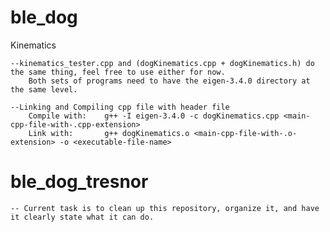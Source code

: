 # ble_dog

Kinematics
    
    --kinematics_tester.cpp and (dogKinematics.cpp + dogKinematics.h) do the same thing, feel free to use either for now.
        Both sets of programs need to have the eigen-3.4.0 directory at the same level.
    
    --Linking and Compiling cpp file with header file
        Compile with:    g++ -I eigen-3.4.0 -c dogKinematics.cpp <main-cpp-file-with-.cpp-extension>
        Link with:       g++ dogKinematics.o <main-cpp-file-with-.o-extension> -o <executable-file-name>
# ble_dog_tresnor

    -- Current task is to clean up this repository, organize it, and have it clearly state what it can do.
